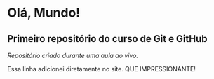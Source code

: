 # Olá, Mundo!
 ## Primeiro repositório do curso de Git e GitHub

*Repositório criado durante uma aula ao vivo.*

Essa linha adicionei diretamente no site. QUE IMPRESSIONANTE!
